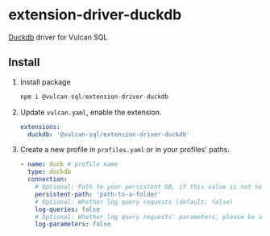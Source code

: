 # extension-driver-duckdb

[Duckdb](https://duckdb.org/) driver for Vulcan SQL

## Install

1. Install package

   ```sql
   npm i @vulcan-sql/extension-driver-duckdb
   ```

2. Update `vulcan.yaml`, enable the extension.

   ```yaml
   extensions:
     duckdb: '@vulcan-sql/extension-driver-duckdb'
   ```

3. Create a new profile in `profiles.yaml` or in your profiles' paths.

   ```yaml
   - name: duck # profile name
     type: duckdb
     connection:
       # Optional: Path to your persistent DB, if this value is not set, we use in-memory database. (default: ":memory:")
       persistent-path: 'path-to-a-folder'
       # Optional: Whether log query requests (default: false)
       log-queries: false
       # Optional: Whether log query requests' parameters, please be aware that query parameters might contain sensitive data (default: false)
       log-parameters: false
   ```
